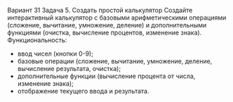 Вариант 31
Задача 5. Создать простой калькулятор
Создайте интерактивный калькулятор с базовыми арифметическими операциями (сложение, вычитание, умножение, деление) и дополнительными функциями (очистка, вычисление процентов, изменение знака).
Функциональность:
- ввод чисел (кнопки 0-9);
- базовые операции (сложение, вычитание, умножение, деление, вычисление результата, очистка);
- дополнительные функции (вычисление процента от числа, изменение знака);
- отображение текущего ввода и результата.
